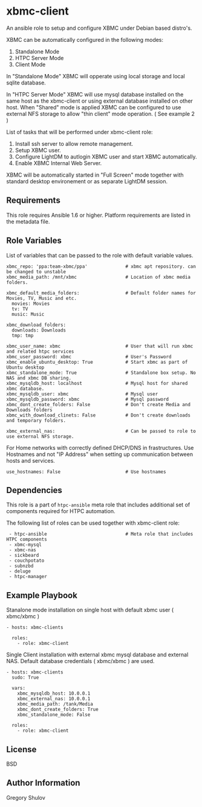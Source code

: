 xbmc-client
===========

An ansible role to setup and configure XBMC under Debian based distro's.

XBMC can be automatically configured in the following modes:

1. Standalone Mode
2. HTPC Server Mode
3. Client Mode

In "Standalone Mode" XBMC will opperate using local storage and local sqlite database.

In "HTPC Server Mode" XBMC will use mysql database installed on the same host as the xbmc-client or using external database installed on other host. When "Shared" mode is applied XBMC can be configured to use external NFS storage to allow "thin client" mode operation. ( See example 2 )

List of tasks that will be performed under xbmc-client role:

1. Install ssh server to allow remote management.
2. Setup XBMC user.
3. Configure LightDM to autlogin XBMC user and start XBMC automatically.
4. Enable XBMC Internal Web Server.

XBMC will be automatically started in "Full Screen" mode together with standard desktop environement or as separate LightDM session.


Requirements
------------

This role requires Ansible 1.6 or higher. Platform requirements are listed in the metadata file.

Role Variables
--------------

List of variables that can be passed to the role with default variable values.

    xbmc_repo: 'ppa:team-xbmc/ppa'              # xbmc apt repository. can be changed to unstable
    xbmc_media_path: /mnt/xbmc                  # Location of xbmc media folders.

    xbmc_default_media_folders:                 # Default folder names for Movies, TV, Music and etc.
      movies: Movies
      tv: TV
      music: Music

    xbmc_download_folders:
      downloads: Downloads
      tmp: tmp

    xbmc_user_name: xbmc                        # User that will run xbmc and related htpc services
    xbmc_user_password: xbmc                    # User's Password
    xbmc_enable_ubuntu_desktop: True            # Start xbmc as part of Ubuntu desktop
    xbmc_standalone_mode: True                  # Standalone box setup. No NAS and xbmc DB sharing.
    xbmc_mysqldb_host: localhost                # Mysql host for shared xbmc database.
    xbmc_mysqldb_user: xbmc                     # Mysql user
    xbmc_mysqldb_password: xbmc                 # Mysql password
    xbmc_dont_create_folders: False             # Don't create Media and Downloads folders
    xbmc_with_download_clinets: False           # Don't create downloads and temporary folders.
    
    xbmc_external_nas:                          # Can be passed to role to use external NFS storage.

For Home networks with correctly defined DHCP/DNS in frastructures. Use Hostnames and not "IP Address" when setting up communication between hosts and services.

    use_hostnames: False                        # Use hostnames

Dependencies
------------

This role is a part of `htpc-ansible` meta role that includes additional set of components required for HTPC automation.

The following list of roles can be used together with xbmc-client role:

     - htpc-ansible                             # Meta role that includes HTPC components
     - xbmc-mysql
     - xbmc-nas
     - sickbeard
     - couchpotato
     - subnzbd
     - deluge
     - htpc-manager


Example Playbook
-------------------------

Stanalone mode installation on single host with default xbmc user ( xbmc/xbmc )

    - hosts: xbmc-clients

      roles:
        - role: xbmc-client


Single Client installation with external xbmc mysql database and external NAS. Default database credentials ( xbmc/xbmc ) are used.

    - hosts: xbmc-clients
      sudo: True

      vars:
        xbmc_mysqldb_host: 10.0.0.1
        xbmc_external_nas: 10.0.0.1
        xbmc_media_path: /tank/Media
        xbmc_dont_create_folders: True
        xbmc_standalone_mode: False

      roles:
        - role: xbmc-client


License
-------

BSD

Author Information
------------------

Gregory Shulov
